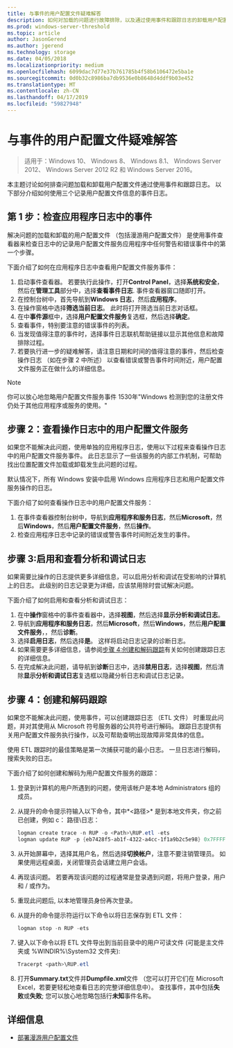 ```yaml
---
title: 与事件的用户配置文件疑难解答
description: 如何对加载的问题进行故障排除，以及通过使用事件和跟踪日志的卸载用户配置文件。
ms.prod: windows-server-threshold
ms.topic: article
author: JasonGerend
ms.author: jgerend
ms.technology: storage
ms.date: 04/05/2018
ms.localizationpriority: medium
ms.openlocfilehash: 6099dac7d77e37b761785b4f58b6106472e5ba1e
ms.sourcegitcommit: 0d0b32c8986ba7db9536e0b8648d4ddf9b03e452
ms.translationtype: MT
ms.contentlocale: zh-CN
ms.lasthandoff: 04/17/2019
ms.locfileid: "59827948"
---
```

# <a name="troubleshoot-user-profiles-with-events"></a>与事件的用户配置文件疑难解答

>适用于：Windows 10、 Windows 8、 Windows 8.1、 Windows Server 2012、 Windows Server 2012 R2 和 Windows Server 2016。

本主题讨论如何排查问题加载和卸载用户配置文件通过使用事件和跟踪日志。 以下部分介绍如何使用三个记录用户配置文件信息的事件日志。

## <a name="step-1-checking-events-in-the-application-log"></a>第 1 步：检查应用程序日志中的事件

解决问题的加载和卸载的用户配置文件 （包括漫游用户配置文件） 是使用事件查看器来检查日志中的记录用户配置文件服务应用程序中任何警告和错误事件中的第一个步骤。

下面介绍了如何在应用程序日志中查看用户配置文件服务事件：

1. 启动事件查看器。 若要执行此操作，打开**Control Panel**，选择**系统和安全**，然后在**管理工具**部分中，选择**查看事件日志**. 事件查看器窗口随即打开。
2. 在控制台树中，首先导航到**Windows 日志**，然后**应用程序**。
3. 在操作窗格中选择**筛选当前日志**。 此时将打开筛选当前日志对话框。
4. 在中**事件源**框中，选择**用户配置文件服务**复选框，然后选择**确定**。
5. 查看事件，特别要注意的错误事件的列表。
6. 当发现值得注意的事件时，选择事件日志联机帮助链接以显示其他信息和故障排除过程。
7. 若要执行进一步的疑难解答，请注意日期和时间的值得注意的事件，然后检查操作日志 （如在步骤 2 中所述） 以查看错误或警告事件时间附近，用户配置文件服务正在做什么的详细信息。

>[!NOTE]
>你可以放心地忽略用户配置文件服务事件 1530年"Windows 检测到您的注册文件仍处于其他应用程序或服务的使用。"

## <a name="step-2-view-the-operational-log-for-the-user-profile-service"></a>步骤 2：查看操作日志中的用户配置文件服务

如果您不能解决此问题，使用单独的应用程序日志，使用以下过程来查看操作日志中的用户配置文件服务事件。 此日志显示了一些该服务的内部工作机制，可帮助找出位置配置文件加载或卸载发生此问题的过程。

默认情况下，所有 Windows 安装中启用 Windows 应用程序日志和用户配置文件服务操作的日志。

下面介绍了如何查看操作日志中的用户配置文件服务：

1. 在事件查看器控制台树中，导航到**应用程序和服务日志**，然后**Microsoft**，然后**Windows**，然后**用户配置文件服务**，然后**操作**。
2. 检查应用程序日志中记录的错误或警告事件时间附近发生的事件。

## <a name="step-3-enable-and-view-analytic-and-debug-logs"></a>步骤 3:启用和查看分析和调试日志

如果需要比操作的日志提供更多详细信息，可以启用分析和调试在受影响的计算机上的日志。 此级别的日志记录更为详细，应该禁用除时尝试解决问题。

下面介绍了如何启用和查看分析和调试日志：

1. 在中**操作**窗格中的事件查看器中，选择**视图**，然后选择**显示分析和调试日志**。
2. 导航到**应用程序和服务日志**，然后**Microsoft**，然后**Windows**，然后**用户配置文件服务**，，然后**诊断**。
3. 选择**启用日志**，然后选择**是**。 这样将启动日志记录的诊断日志。
4. 如果需要更多详细信息，请参阅[步骤 4:创建和解码跟踪](#step-4:-creating-and-decoding-a-trace)有关如何创建跟踪日志的详细信息。
5. 在完成解决此问题，请导航到**诊断**日志中，选择**禁用日志**，选择**视图**，然后清除**显示分析和调试日志**复选框以隐藏分析日志和调试日志记录。

## <a name="step-4-creating-and-decoding-a-trace"></a>步骤 4：创建和解码跟踪

如果您不能解决此问题，使用事件，可以创建跟踪日志 （ETL 文件） 时重现此问题，并对其使用从 Microsoft 符号服务器的公共符号进行解码。 跟踪日志提供有关用户配置文件服务执行操作，以及可帮助查明出现故障非常具体的信息。

使用 ETL 跟踪时的最佳策略是第一次捕获可能的最小日志。 一旦日志进行解码，搜索失败的日志。

下面介绍了如何创建和解码为用户配置文件服务的跟踪：

1. 登录到计算机的用户所遇到的问题，使用该帐户是本地 Administrators 组的成员。
2. 从提升的命令提示符输入以下命令，其中*\<路径\>* 是到本地文件夹，你之前已创建，例如 c： 路径\\日志：
        
    ```PowerShell
    logman create trace -n RUP -o <Path>\RUP.etl -ets
    logman update RUP -p {eb7428f5-ab1f-4322-a4cc-1f1a9b2c5e98} 0x7FFFFFFF 0x7 -ets
    ```
3. 从开始屏幕中，选择其用户名，然后选择**切换帐户**，注意不要注销管理员。 如果使用远程桌面，关闭管理员会话建立用户会话。
4. 再现该问题。 若要再现该问题的过程通常是登录遇到问题，将用户登录，用户和 / 或作为。
5. 重现此问题后, 以本地管理员身份再次登录。
6. 从提升的命令提示符运行以下命令以将日志保存到 ETL 文件：
  
    ```PowerShell
    logman stop -n RUP -ets
    ```
7. 键入以下命令以将 ETL 文件导出到当前目录中的用户可读文件 (可能是主文件夹或 %WINDIR%\\System32 文件夹):
    
    ```PowerShell
    Tracerpt <path>\RUP.etl
    ```
8. 打开**Summary.txt**文件并**Dumpfile.xml**文件 （您可以打开它们在 Microsoft Excel，若要更轻松地查看日志的完整详细信息中）。 查找事件，其中包括**失败**或**失败**; 您可以放心地忽略包括行**未知**事件名称。

## <a name="more-information"></a>详细信息

* [部署漫游用户配置文件](deploy-roaming-user-profiles.md)